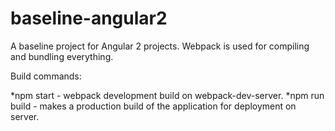 # baseline-angular2

A baseline project for Angular 2 projects. Webpack is used for compiling and bundling everything.

Build commands:

*npm start - webpack development build on webpack-dev-server.
*npm run build - makes a production build of the application for deployment on server.